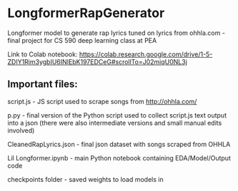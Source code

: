 # LongformerRapGenerator
Longformer model to generate rap lyrics tuned on lyrics from ohhla.com - final project for CS 590 deep learning class at PEA

Link to Colab notebook:
https://colab.research.google.com/drive/1-5-ZDIY1Rjm3ygbIU6INIEbK197EDCeG#scrollTo=J02miqU0NL3j

## Important files:
script.js - JS script used to scrape songs from http://ohhla.com/

p.py - final version of the Python script used to collect script.js text output into a json (there were also intermediate versions and small manual edits involved)

CleanedRapLyrics.json - final json dataset with songs scraped from OHHLA

Lil Longformer.ipynb - main Python notebook containing EDA/Model/Output code

checkpoints folder - saved weights to load models in
